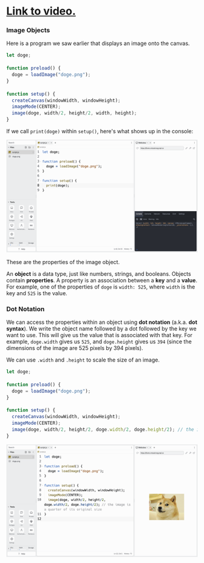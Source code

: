 # [Link to video.]()

### Image Objects

Here is a program we saw earlier that displays an image onto the canvas.

```js
let doge;

function preload() {
  doge = loadImage("doge.png");
}

function setup() {
  createCanvas(windowWidth, windowHeight);
  imageMode(CENTER);
  image(doge, width/2, height/2, width, height);
}
```

If we call `print(doge)` within `setup()`, here's what shows up in the console:

![](../../Images/Doge_Print.png)

These are the properties of the image object.

An **object** is a data type, just like numbers, strings, and booleans. Objects contain **properties**. A property is an association between a **key** and a **value**. For example, one of the properties of `doge` is `width: 525`, where `width` is the key and `525` is the value.

### Dot Notation

We can access the properties within an object using **dot notation** (a.k.a. **dot syntax**). We write the object name followed by a dot followed by the key we want to use. This will give us the value that is associated with that key. For example, `doge.width` gives us `525`, and `doge.height` gives us `394` (since the dimensions of the image are 525 pixels by 394 pixels).

We can use `.width` and `.height` to scale the size of an image.

```js
let doge;

function preload() {
  doge = loadImage("doge.png");
}

function setup() {
  createCanvas(windowWidth, windowHeight);
  imageMode(CENTER);
  image(doge, width/2, height/2, doge.width/2, doge.height/2); // the image is a quarter of its original size
}
```

![](../../Images/Doge_Resize.png)
